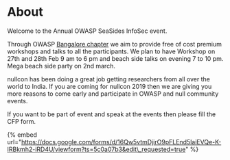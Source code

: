 # About

Welcome to the Annual OWASP SeaSides InfoSec event. 

Through OWASP [Bangalore chapter](https://www.owasp.org/index.php/Bangalore) we aim to provide free of cost premium workshops and talks to all the participants. We plan to have Workshop on 27th and 28th Feb 9 am to 6 pm and beach side talks on evening 7 to 10 pm. Mega beach side party on 2nd march.

nullcon has been doing a great job getting researchers from all over the world to India. If you are coming for nullcon 2019 then we are giving you more reasons to come early and participate in OWASP and null community events.

If you want to be part of event and speak at the events then please fill the CFP form.

{% embed url="https://docs.google.com/forms/d/16Qw5vtmDjirO9pFLEnd5laiEVQe-K-IRBkmh2-iRD4U/viewform?ts=5c0a07b3&edit\_requested=true" %}

